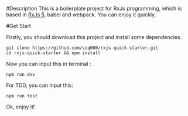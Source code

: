 #Description
This is a boilerplate project for RxJs programming, which is based in [RxJs 5](https://github.com/ReactiveX/rxjs), babel and webpack.
You can enjoy it quickly.

#Get Start

Firstly, you should download this project and install some dependencies.
```
git clone https://github.com/scq000/rxjs-quick-starter.git
cd rxjs-quick-starter && npm install
```

Now you can input this in terminal :
```
npm run dev
```

For TDD, you can input this:
```
npm run test
```

Ok, enjoy it!
